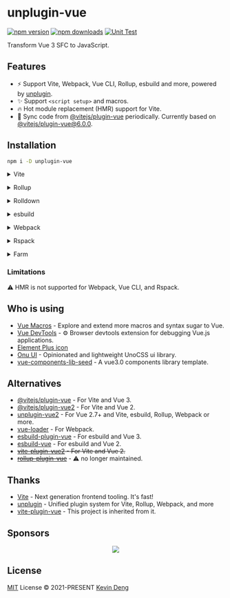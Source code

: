# unplugin-vue

[![npm version][npm-version-src]][npm-version-href]
[![npm downloads][npm-downloads-src]][npm-downloads-href]
[![Unit Test][unit-test-src]][unit-test-href]

Transform Vue 3 SFC to JavaScript.

## Features

- ⚡️ Support Vite, Webpack, Vue CLI, Rollup, esbuild and more, powered by [unplugin](https://github.com/unjs/unplugin).
- ✨ Support `<script setup>` and macros.
- 🔥 Hot module replacement (HMR) support for Vite.
- 🔄 Sync code from [@vitejs/plugin-vue](https://github.com/vitejs/vite-plugin-vue/tree/main/packages/plugin-vue) periodically.
  Currently based on [@vitejs/plugin-vue@6.0.0](https://github.com/vitejs/vite-plugin-vue/tree/plugin-vue@6.0.0/packages/plugin-vue).

## Installation

```bash
npm i -D unplugin-vue
```

<details>
<summary>Vite</summary><br>

```ts
// vite.config.ts
import Vue from 'unplugin-vue/vite'

export default defineConfig({
  plugins: [Vue()],
})
```

<br></details>

<details>
<summary>Rollup</summary><br>

```ts
// rollup.config.js
import Vue from 'unplugin-vue/rollup'

export default {
  plugins: [Vue()],
}
```

<br></details>

<details>
<summary>Rolldown</summary><br>

```ts
// rolldown.config.js
import Vue from 'unplugin-vue/rolldown'

export default {
  plugins: [Vue()],
}
```

<br></details>

<details>
<summary>esbuild</summary><br>

```ts
import { build } from 'esbuild'
import Vue from 'unplugin-vue/esbuild'

build({
  plugins: [Vue()],
})
```

<br></details>

<details>
<summary>Webpack</summary><br>

```js
// webpack.config.js
import Vue from 'unplugin-vue/webpack'

export default {
  /* ... */
  plugins: [Vue()],
}
```

<br></details>

<details>
<summary>Rspack</summary><br>

```ts
// rspack.config.js
import Vue from 'unplugin-vue/rspack'

export default {
  /* ... */
  plugins: [Vue()],
}
```

<br></details>

<details>
<summary>Farm</summary><br>

```ts
// farm.config.ts
import Vue from 'unplugin-vue/farm'

export default {
  /* ... */
  plugins: [Vue()],
}
```

<br></details>

### Limitations

⚠️ HMR is not supported for Webpack, Vue CLI, and Rspack.

## Who is using

- [Vue Macros](https://github.com/vue-macros/vue-macros) - Explore and extend more macros and syntax sugar to Vue.
- [Vue DevTools](https://github.com/vuejs/devtools) - ⚙️ Browser devtools extension for debugging Vue.js applications.
- [Element Plus icon](https://github.com/element-plus/element-plus-icons)
- [Onu UI](https://github.com/onu-ui/onu-ui) - Opinionated and lightweight UnoCSS ui library.
- [vue-components-lib-seed](https://github.com/zouhangwithsweet/vue-components-lib-seed) - A vue3.0 components library template.

## Alternatives

- [@vitejs/plugin-vue](https://github.com/vitejs/vite-plugin-vue/tree/main/packages/plugin-vue) - For Vite and Vue 3.
- [@vitejs/plugin-vue2](https://github.com/vitejs/vite-plugin-vue2) - For Vite and Vue 2.
- [unplugin-vue2](https://github.com/unplugin/unplugin-vue2) - For Vue 2.7+ and Vite, esbuild, Rollup, Webpack or more.
- [vue-loader](https://github.com/vuejs/vue-loader) - For Webpack.
- [esbuild-plugin-vue](https://github.com/egoist/esbuild-plugin-vue) - For esbuild and Vue 3.
- [esbuild-vue](https://github.com/apeschar/esbuild-vue) - For esbuild and Vue 2.
- ~~[vite-plugin-vue2](https://github.com/underfin/vite-plugin-vue2) - For Vite and Vue 2.~~
- ~~[rollup-plugin-vue](https://github.com/vuejs/rollup-plugin-vue)~~ - ⚠️ no longer maintained.

## Thanks

- [Vite](https://github.com/vitejs/vite) - Next generation frontend tooling. It's fast!
- [unplugin](https://github.com/unjs/unplugin) - Unified plugin system for Vite, Rollup, Webpack, and more
- [vite-plugin-vue](https://github.com/vitejs/vite-plugin-vue) - This project is inherited from it.

## Sponsors

<p align="center">
  <a href="https://cdn.jsdelivr.net/gh/sxzz/sponsors/sponsors.svg">
    <img src='https://cdn.jsdelivr.net/gh/sxzz/sponsors/sponsors.svg'/>
  </a>
</p>

## License

[MIT](./LICENSE) License © 2021-PRESENT [Kevin Deng](https://github.com/sxzz)

<!-- Badges -->

[npm-version-src]: https://img.shields.io/npm/v/unplugin-vue.svg
[npm-version-href]: https://npmjs.com/package/unplugin-vue
[npm-downloads-src]: https://img.shields.io/npm/dm/unplugin-vue
[npm-downloads-href]: https://www.npmcharts.com/compare/unplugin-vue?interval=30
[unit-test-src]: https://github.com/unplugin/unplugin-vue/actions/workflows/unit-test.yml/badge.svg
[unit-test-href]: https://github.com/unplugin/unplugin-vue/actions/workflows/unit-test.yml

